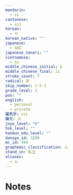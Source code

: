 ```yaml
---
mandarin:
  - sī
cantonese:
  - si1
korean:
  - 사
korean_native: ""
japanese:
  - SHI
japanese_nanori: ""
vietnamese:
  - tư
middle_chinese_initial: ʑ
middle_chinese_final: iɪ
stroke_count: 7
radical: 禾
skip_number: 1-5-2
grade_level: 3
pos: ""
english:
  - personal
  - private
羅馬字: sii
韓文: 싀
joyo_level: "6"
hsk_level: ""
hanmun_edu_level: ""
danayo_id: 3209
mc_id: 494
graphemic_classification: 厶
stand_in: 私立
aliases:
  - 厶
---
```


# Notes
